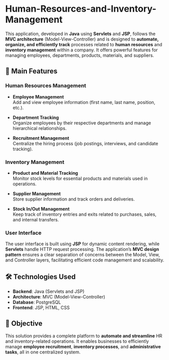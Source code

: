 # Human-Resources-and-Inventory-Management

This application, developed in **Java** using **Servlets** and **JSP**, follows the **MVC architecture** (Model-View-Controller) and is designed to **automate, organize, and efficiently track** processes related to **human resources** and **inventory management** within a company. It offers powerful features for managing employees, departments, products, materials, and suppliers.

## 🔑 Main Features

### Human Resources Management

- **Employee Management**  
  Add and view employee information (first name, last name, position, etc.).

- **Department Tracking**  
  Organize employees by their respective departments and manage hierarchical relationships.

- **Recruitment Management**  
  Centralize the hiring process (job postings, interviews, and candidate tracking).

### Inventory Management

- **Product and Material Tracking**  
  Monitor stock levels for essential products and materials used in operations.

- **Supplier Management**  
  Store supplier information and track orders and deliveries.

- **Stock In/Out Management**  
  Keep track of inventory entries and exits related to purchases, sales, and internal transfers.

### User Interface

The user interface is built using **JSP** for dynamic content rendering, while **Servlets** handle HTTP request processing. The application’s **MVC design pattern** ensures a clear separation of concerns between the Model, View, and Controller layers, facilitating efficient code management and scalability.

## 🛠️ Technologies Used

- **Backend**: Java (Servlets and JSP)  
- **Architecture**: MVC (Model-View-Controller)  
- **Database**: PostgreSQL  
- **Frontend**: JSP, HTML, CSS

## 🎯 Objective

This solution provides a complete platform to **automate and streamline** HR and inventory-related operations. It enables businesses to efficiently manage **employee recruitment**, **inventory processes**, and **administrative tasks**, all in one centralized system.
